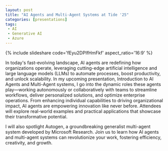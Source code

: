 ```yaml
---
layout: post
title: "AI Agents and Multi-Agent Systems at Tide '25"
categories: [presentations]
tags:
 - AI
 - Generative AI
 - Azure
---
```


{% include slideshare code='fEyu2DPIfHmFkf' aspect_ratio='16:9' %}

In today's fast-evolving landscape, AI agents are redefining how organizations operate, leveraging cutting-edge artificial intelligence and large language models (LLMs) to automate processes, boost productivity, and unlock scalability. In my upcoming presentation, Introduction to AI Agents and Multi-Agent systems, I go into the dynamic roles these agents play—working autonomously or collaboratively with teams to streamline workflows, deliver personalized solutions, and optimize enterprise operations. From enhancing individual capabilities to driving organizational impact, AI agents are empowering innovation like never before. Attendees will explore real-world examples and practical applications that showcase their transformative potential.

I will also spotlight Autogen, a groundbreaking generalist multi-agent system developed by Microsoft Research. Join us to learn how AI agents and multi-agent systems can revolutionize your work, fostering efficiency, creativity, and growth.

